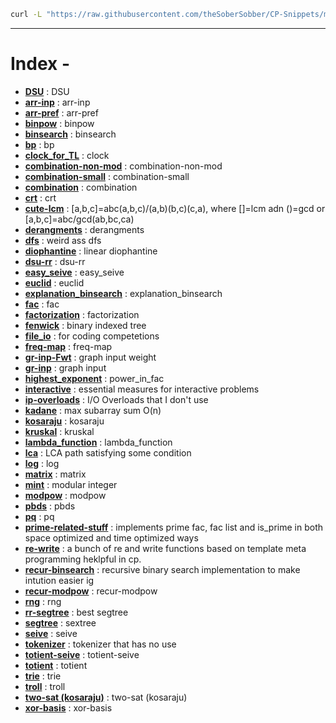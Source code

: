 ```bash
curl -L "https://raw.githubusercontent.com/theSoberSobber/CP-Snippets/main/snippets.json" > snippets.json
```
---
# Index - 


- **[DSU](https://github.com/theSoberSobber/CP-Snippets/blob/main/snippets.json#L2)** : DSU 
- **[arr-inp](https://github.com/theSoberSobber/CP-Snippets/blob/main/snippets.json#L37)** : arr-inp 
- **[arr-pref](https://github.com/theSoberSobber/CP-Snippets/blob/main/snippets.json#L45)** : arr-pref 
- **[binpow](https://github.com/theSoberSobber/CP-Snippets/blob/main/snippets.json#L53)** : binpow 
- **[binsearch](https://github.com/theSoberSobber/CP-Snippets/blob/main/snippets.json#L68)** : binsearch 
- **[bp](https://github.com/theSoberSobber/CP-Snippets/blob/main/snippets.json#L89)** : bp 
- **[clock_for_TL](https://github.com/theSoberSobber/CP-Snippets/blob/main/snippets.json#L167)** : clock 
- **[combination-non-mod](https://github.com/theSoberSobber/CP-Snippets/blob/main/snippets.json#L179)** : combination-non-mod 
- **[combination-small](https://github.com/theSoberSobber/CP-Snippets/blob/main/snippets.json#L196)** : combination-small 
- **[combination](https://github.com/theSoberSobber/CP-Snippets/blob/main/snippets.json#L212)** : combination 
- **[crt](https://github.com/theSoberSobber/CP-Snippets/blob/main/snippets.json#L225)** : crt 
- **[cute-lcm](https://github.com/theSoberSobber/CP-Snippets/blob/main/snippets.json#L249)** : [a,b,c]=abc(a,b,c)/(a,b)(b,c)(c,a), where []=lcm adn ()=gcd or [a,b,c]=abc/gcd(ab,bc,ca) 
- **[derangments](https://github.com/theSoberSobber/CP-Snippets/blob/main/snippets.json#L259)** : derangments 
- **[dfs](https://github.com/theSoberSobber/CP-Snippets/blob/main/snippets.json#L272)** : weird ass dfs 
- **[diophantine](https://github.com/theSoberSobber/CP-Snippets/blob/main/snippets.json#L292)** : linear diophantine 
- **[dsu-rr](https://github.com/theSoberSobber/CP-Snippets/blob/main/snippets.json#L368)** : dsu-rr 
- **[easy_seive](https://github.com/theSoberSobber/CP-Snippets/blob/main/snippets.json#L407)** : easy_seive 
- **[euclid](https://github.com/theSoberSobber/CP-Snippets/blob/main/snippets.json#L426)** : euclid 
- **[explanation_binsearch](https://github.com/theSoberSobber/CP-Snippets/blob/main/snippets.json#L451)** : explanation_binsearch 
- **[fac](https://github.com/theSoberSobber/CP-Snippets/blob/main/snippets.json#L486)** : fac 
- **[factorization](https://github.com/theSoberSobber/CP-Snippets/blob/main/snippets.json#L500)** : factorization 
- **[fenwick](https://github.com/theSoberSobber/CP-Snippets/blob/main/snippets.json#L530)** : binary indexed tree 
- **[file_io](https://github.com/theSoberSobber/CP-Snippets/blob/main/snippets.json#L570)** : for coding competetions 
- **[freq-map](https://github.com/theSoberSobber/CP-Snippets/blob/main/snippets.json#L580)** : freq-map 
- **[gr-inp-Fwt](https://github.com/theSoberSobber/CP-Snippets/blob/main/snippets.json#L591)** : graph input weight 
- **[gr-inp](https://github.com/theSoberSobber/CP-Snippets/blob/main/snippets.json#L604)** : graph input 
- **[highest_exponent](https://github.com/theSoberSobber/CP-Snippets/blob/main/snippets.json#L617)** : power_in_fac 
- **[interactive](https://github.com/theSoberSobber/CP-Snippets/blob/main/snippets.json#L632)** : essential measures for interactive problems 
- **[ip-overloads](https://github.com/theSoberSobber/CP-Snippets/blob/main/snippets.json#L657)** : I/O Overloads that I don't use 
- **[kadane](https://github.com/theSoberSobber/CP-Snippets/blob/main/snippets.json#L674)** : max subarray sum O(n) 
- **[kosaraju](https://github.com/theSoberSobber/CP-Snippets/blob/main/snippets.json#L690)** : kosaraju 
- **[kruskal](https://github.com/theSoberSobber/CP-Snippets/blob/main/snippets.json#L770)** : kruskal 
- **[lambda_function](https://github.com/theSoberSobber/CP-Snippets/blob/main/snippets.json#L791)** : lambda_function 
- **[lca](https://github.com/theSoberSobber/CP-Snippets/blob/main/snippets.json#L800)** : LCA path satisfying some condition 
- **[log](https://github.com/theSoberSobber/CP-Snippets/blob/main/snippets.json#L861)** : log 
- **[matrix](https://github.com/theSoberSobber/CP-Snippets/blob/main/snippets.json#L892)** : matrix 
- **[mint](https://github.com/theSoberSobber/CP-Snippets/blob/main/snippets.json#L943)** : modular integer 
- **[modpow](https://github.com/theSoberSobber/CP-Snippets/blob/main/snippets.json#L1002)** : modpow 
- **[pbds](https://github.com/theSoberSobber/CP-Snippets/blob/main/snippets.json#L1018)** : pbds 
- **[pq](https://github.com/theSoberSobber/CP-Snippets/blob/main/snippets.json#L1033)** : pq 
- **[prime-related-stuff](https://github.com/theSoberSobber/CP-Snippets/blob/main/snippets.json#L1041)** : implements prime fac, fac list and is_prime in both space optimized and time optimized ways 
- **[re-write](https://github.com/theSoberSobber/CP-Snippets/blob/main/snippets.json#L1232)** : a bunch of re and write functions based on template meta programming heklpful in cp. 
- **[recur-binsearch](https://github.com/theSoberSobber/CP-Snippets/blob/main/snippets.json#L1254)** : recursive binary search implementation to make intution easier ig 
- **[recur-modpow](https://github.com/theSoberSobber/CP-Snippets/blob/main/snippets.json#L1271)** : recur-modpow 
- **[rng](https://github.com/theSoberSobber/CP-Snippets/blob/main/snippets.json#L1287)** : rng 
- **[rr-segtree](https://github.com/theSoberSobber/CP-Snippets/blob/main/snippets.json#L1296)** : best segtree 
- **[segtree](https://github.com/theSoberSobber/CP-Snippets/blob/main/snippets.json#L1440)** : sextree 
- **[seive](https://github.com/theSoberSobber/CP-Snippets/blob/main/snippets.json#L1554)** : seive 
- **[tokenizer](https://github.com/theSoberSobber/CP-Snippets/blob/main/snippets.json#L1572)** : tokenizer that has no use 
- **[totient-seive](https://github.com/theSoberSobber/CP-Snippets/blob/main/snippets.json#L1579)** : totient-seive 
- **[totient](https://github.com/theSoberSobber/CP-Snippets/blob/main/snippets.json#L1593)** : totient 
- **[trie](https://github.com/theSoberSobber/CP-Snippets/blob/main/snippets.json#L1613)** : trie 
- **[troll](https://github.com/theSoberSobber/CP-Snippets/blob/main/snippets.json#L1649)** : troll 
- **[two-sat (kosaraju)](https://github.com/theSoberSobber/CP-Snippets/blob/main/snippets.json#L1659)** : two-sat (kosaraju) 
- **[xor-basis](https://github.com/theSoberSobber/CP-Snippets/blob/main/snippets.json#L1796)** : xor-basis 